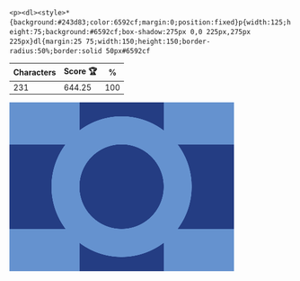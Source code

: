 `<p><dl><style>*{background:#243d83;color:6592cf;margin:0;position:fixed}p{width:125;height:75;background:#6592cf;box-shadow:275px 0,0 225px,275px 225px}dl{margin:25 75;width:150;height:150;border-radius:50%;border:solid 50px#6592cf`

| Characters | Score 🏆 | %   |
| ---------- | -------- | --- |
| 231        | 644.25   | 100 |

![](/2024/oct2024/07/20241007.png)
